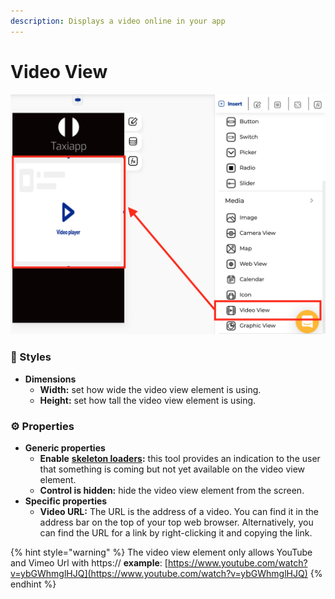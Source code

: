 ```yaml
---
description: Displays a video online in your app
---
```


# Video View

![](../../../.gitbook/assets/captura-de-pantalla-2020-02-06-a-la-s-16.16.12.png)

### 🎨 Styles 

* **Dimensions**
  * **Width:** set how wide the video view element is using.
  * **Height:** set how tall the video view element is using.

### ⚙ Properties

* **Generic properties**
  * **Enable** [**skeleton loaders**](../../estilos/skeleton-loader.md)**:** this tool provides an indication to the user that something is coming but not yet available on the video view element.
  * **Control is hidden:** hide the video view element from the screen.
* **Specific properties**
  * **Video URL:** The URL is the address of a video. You can find it in the address bar on the top of your top web browser. Alternatively, you can find the URL for a link by right-clicking it and copying the link. 

{% hint style="warning" %}
The video view element only allows YouTube and Vimeo Url with https:// **example**: [https://www.youtube.com/watch?v=ybGWhmglHJQ](https://www.youtube.com/watch?v=ybGWhmglHJQ)
{% endhint %}



